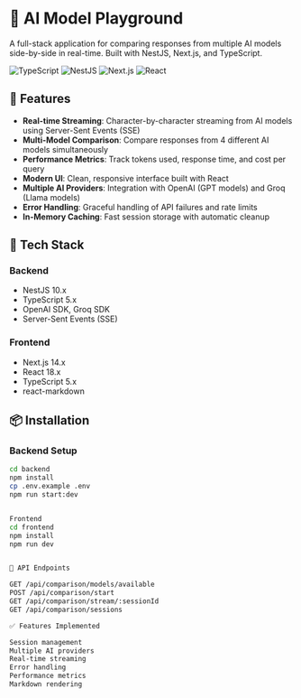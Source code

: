 # 🤖 AI Model Playground

A full-stack application for comparing responses from multiple AI models side-by-side in real-time. Built with NestJS, Next.js, and TypeScript.

![TypeScript](https://img.shields.io/badge/TypeScript-007ACC?style=for-the-badge&logo=typescript&logoColor=white)
![NestJS](https://img.shields.io/badge/NestJS-E0234E?style=for-the-badge&logo=nestjs&logoColor=white)
![Next.js](https://img.shields.io/badge/Next.js-000000?style=for-the-badge&logo=next.js&logoColor=white)
![React](https://img.shields.io/badge/React-20232A?style=for-the-badge&logo=react&logoColor=61DAFB)

## 🌟 Features

- **Real-time Streaming**: Character-by-character streaming from AI models using Server-Sent Events (SSE)
- **Multi-Model Comparison**: Compare responses from 4 different AI models simultaneously
- **Performance Metrics**: Track tokens used, response time, and cost per query
- **Modern UI**: Clean, responsive interface built with React
- **Multiple AI Providers**: Integration with OpenAI (GPT models) and Groq (Llama models)
- **Error Handling**: Graceful handling of API failures and rate limits
- **In-Memory Caching**: Fast session storage with automatic cleanup

## 🚀 Tech Stack

### Backend
- NestJS 10.x
- TypeScript 5.x
- OpenAI SDK, Groq SDK
- Server-Sent Events (SSE)

### Frontend
- Next.js 14.x
- React 18.x
- TypeScript 5.x
- react-markdown

## 📦 Installation

### Backend Setup
```bash
cd backend
npm install
cp .env.example .env
npm run start:dev


Frontend
cd frontend
npm install
npm run dev


🎯 API Endpoints

GET /api/comparison/models/available
POST /api/comparison/start
GET /api/comparison/stream/:sessionId
GET /api/comparison/sessions

✅ Features Implemented

Session management
Multiple AI providers
Real-time streaming
Error handling
Performance metrics
Markdown rendering